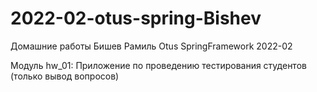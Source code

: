 # 2022-02-otus-spring-Bishev
Домашние работы Бишев Рамиль Otus SpringFramework 2022-02

Модуль hw_01: Приложение по проведению тестирования студентов (только вывод вопросов)
